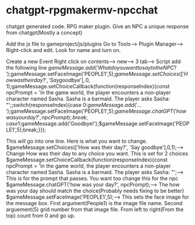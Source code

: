 # chatgpt-rpgmakermv-npcchat
chatgpt generated code. RPG maker plugin. Give an NPC a unique response from chatgpt(Mostly a concept)


Add the js file to gameproject/js/plugins
Go to Tools--> Plugin Manager--> Right-click and edit.
Look for name and turn on.

Create a new Event
Right click on contents--> new--> 3 tab--> Script add the following line
$gameMessage.add('What do you want to say to the NPC?');$gameMessage.setFaceImage('PEOPLE1',5);$gameMessage.setChoices(['How was their day?', 'Say goodbye'],0,1);$gameMessage.setChoiceCallback(function(responseIndex){const npcPrompt = 'In the game world, the player encounters a non-player character named Sasha. Sasha is a barmaid. The player asks Sasha: "';;switch(responseIndex){case 0:$gameMessage.add('...');$gameMessage.setFaceImage('PEOPLE1',5);$gameMessage.chatGPT('how was your day?', npcPrompt);break;case 1:$gameMessage.add('Goodbye!');$gameMessage.setFaceImage('PEOPLE1',5);break;}});

This will go into one line. Here is what you want to change.
$gameMessage.setChoices(['How was their day?', 'Say goodbye'],0,1);--> Change How was their day to any choice you want. This is set for 2 choices
$gameMessage.setChoiceCallback(function(responseIndex){const npcPrompt = 'In the game world, the player encounters a non-player character named Sasha. Sasha is a barmaid. The player asks Sasha: "';--> This is for the prompt that passes. You want too change this for the npc
$gameMessage.chatGPT('how was your day?', npcPrompt);--> The how was your day should match the choice(Probably needs fixing to be better)
$gameMessage.setFaceImage('PEOPLE1',5);--> This sets the face image for the message box. First argument(People1) is the image file name. Second arguement(5) grid number from that image file. From left to right(From the top) count from 0 and go up.


